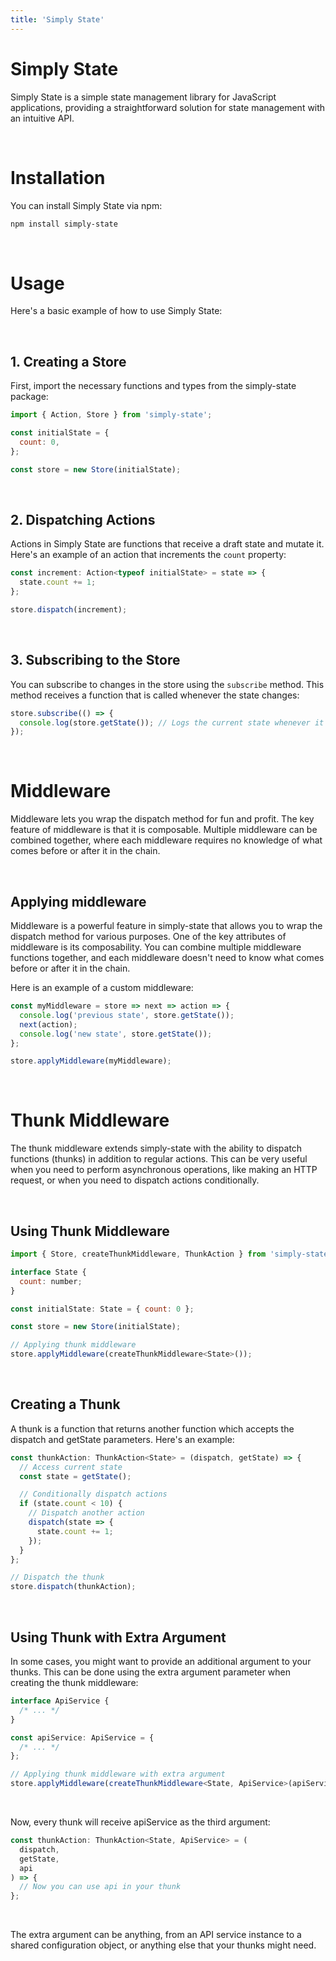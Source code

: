 ```yaml
---
title: 'Simply State'
---
```


# Simply State

Simply State is a simple state management library for JavaScript applications, providing a straightforward solution for state management with an intuitive API.

<br />

# Installation

You can install Simply State via npm:

```sh
npm install simply-state
```

<br />

# Usage

Here's a basic example of how to use Simply State:

<br />

## 1. Creating a Store

First, import the necessary functions and types from the simply-state package:

```jsx
import { Action, Store } from 'simply-state';

const initialState = {
  count: 0,
};

const store = new Store(initialState);
```

<br />

## 2. Dispatching Actions

Actions in Simply State are functions that receive a draft state and mutate it. Here's an example of an action that increments the `count` property:

```jsx
const increment: Action<typeof initialState> = state => {
  state.count += 1;
};

store.dispatch(increment);
```

<br />

## 3. Subscribing to the Store

You can subscribe to changes in the store using the `subscribe` method. This method receives a function that is called whenever the state changes:

```js
store.subscribe(() => {
  console.log(store.getState()); // Logs the current state whenever it changes
});
```

<br />

# Middleware

Middleware lets you wrap the dispatch method for fun and profit. The key feature of middleware is that it is composable. Multiple middleware can be combined together, where each middleware requires no knowledge of what comes before or after it in the chain.

<br />

## Applying middleware

Middleware is a powerful feature in simply-state that allows you to wrap the dispatch method for various purposes. One of the key attributes of middleware is its composability. You can combine multiple middleware functions together, and each middleware doesn't need to know what comes before or after it in the chain.

Here is an example of a custom middleware:

```js
const myMiddleware = store => next => action => {
  console.log('previous state', store.getState());
  next(action);
  console.log('new state', store.getState());
};

store.applyMiddleware(myMiddleware);
```

<br />

# Thunk Middleware

The thunk middleware extends simply-state with the ability to dispatch functions (thunks) in addition to regular actions. This can be very useful when you need to perform asynchronous operations, like making an HTTP request, or when you need to dispatch actions conditionally.

<br />

## Using Thunk Middleware

```js
import { Store, createThunkMiddleware, ThunkAction } from 'simply-state';

interface State {
  count: number;
}

const initialState: State = { count: 0 };

const store = new Store(initialState);

// Applying thunk middleware
store.applyMiddleware(createThunkMiddleware<State>());
```

<br />

## Creating a Thunk

A thunk is a function that returns another function which accepts the dispatch and getState parameters. Here's an example:

```ts
const thunkAction: ThunkAction<State> = (dispatch, getState) => {
  // Access current state
  const state = getState();

  // Conditionally dispatch actions
  if (state.count < 10) {
    // Dispatch another action
    dispatch(state => {
      state.count += 1;
    });
  }
};

// Dispatch the thunk
store.dispatch(thunkAction);
```

<br />

## Using Thunk with Extra Argument

In some cases, you might want to provide an additional argument to your thunks. This can be done using the extra argument parameter when creating the thunk middleware:

```ts
interface ApiService {
  /* ... */
}

const apiService: ApiService = {
  /* ... */
};

// Applying thunk middleware with extra argument
store.applyMiddleware(createThunkMiddleware<State, ApiService>(apiService));
```

<br />

Now, every thunk will receive apiService as the third argument:

```ts
const thunkAction: ThunkAction<State, ApiService> = (
  dispatch,
  getState,
  api
) => {
  // Now you can use api in your thunk
};
```

<br />

The extra argument can be anything, from an API service instance to a shared configuration object, or anything else that your thunks might need.
